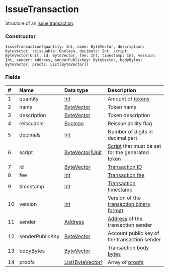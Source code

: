 # IssueTransaction

Structure of an [issue transaction](/blockchain/transaction-type/issue-transaction.md).

### Constructor

``` ride
IssueTransaction(quantity: Int, name: ByteVector, description: ByteVector, reissuable: Boolean, decimals: Int, script: ByteVector|Unit, id: ByteVector, fee: Int, timestamp: Int, version: Int, sender: Address, senderPublicKey: ByteVector, bodyBytes: ByteVector, proofs: List[ByteVector])
```

### Fields

| # | Name | Data type | Description |
| :--- | :--- | :--- | :--- |
| 1 | quantity | [Int](/ride/data-types/int.md) | Amount of [tokens](/blockchain/token.md) |
| 2 | name | [ByteVector](/ride/data-types/byte-vector.md) | Token name |
| 3 | description | [ByteVector](/ride/data-types/byte-vector.md) | Token description |
| 4 | reissuable | [Boolean](/ride/data-types/boolean.md) | Reissue ability flag |
| 5 | decimals | [Int](/ride/data-types/int.md) | Number of digits in decimal part |
| 6 | script | [ByteVector](/ride/data-types/byte-vector.md)&#124;[Unit](/ride/data-types/unit.md) | [Script](/ride/script.md) that must be set for the generated token |
| 7 | id | [ByteVector](/ride/data-types/byte-vector.md) | [Transaction ID](/blockchain/transaction/transaction-id.md) |
| 8 | fee | [Int](/ride/data-types/int.md) | [Transaction fee](/blockchain/transaction-fee.md) |
| 9 | timestamp | [Int](/ride/data-types/int.md) | [Transaction timestamp](/blockchain/transaction/transaction-timestamp.md) |
| 10 | version | [Int](/ride/data-types/int.md) | Version of the [transaction binary format](/blockchain/binary-format/transaction-binary-format.md) |
| 11 | sender | [Address](/ride/structures/common-structures/address.md) | [Address](/blockchain/address.md) of the transaction sender |
| 12 | senderPublicKey | [ByteVector](/ride/data-types/byte-vector.md) | Account public key of the transaction sender |
| 13 | bodyBytes | [ByteVector](/ride/data-types/byte-vector.md) | [Transaction body bytes](/blockchain/transaction/transaction-body-bytes.md) |
| 14 | proofs | [List](/ride/data-types/list.md)[[ByteVector](/ride/data-types/byte-vector.md)] | Array of [proofs](/blockchain/transaction-proof.md) |
